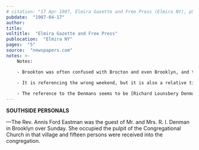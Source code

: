 ```yaml
---
# citation: "17 Apr 1907, Elmira Gazette and Free Press (Elmira NY), p5, newspapers.com"
pubdate:  "1907-04-17"
author: 
title: 
voltitle:  "Elmira Gazette and Free Press"
publocation:  "Elmira NY"
pages:  "5"
source:  "newspapers.com"
notes: >-
    Notes:

    - Brookton was often confused with Brocton and even Brooklyn, and that is the reason for adopting the name Brooktondale. Another example can be seen in the Batavia burial notice for Jonas Mills. Otherwise, the use of "village" doesn't make sense. 

    - It is referencing the wrong weekend, but it is also a relative time reference, and perhaps the difference is just a result of the text not being updated in the time between writing and its delayed publication.
    
    - The reference to the Denmans seems to be [Richard Lounsbery Denman](https://www.findagrave.com/memorial/89338785/richard-lounsbery-denman) (15 Apr 1848 to 19 Aug 1915) and his wife [Adelaide (Webster) Denman](https://www.findagrave.com/memorial/89338786/adelaide-denman) (12 Sep 1852 to 30 Dec 1947). He is often referenced as R. L. Denman.
---
```

**SOUTHSIDE PERSONALS**

—The Rev. Annis Ford Eastman was the guest of Mr. and Mrs. R. I. Denman in Brooklyn over Sunday. She occupied the pulpit of the Congregational Church in that village and fifteen persons were received into the congregation.
